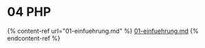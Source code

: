 # 04 PHP

{% content-ref url="01-einfuehrung.md" %}
[01-einfuehrung.md](01-einfuehrung.md)
{% endcontent-ref %}

